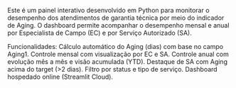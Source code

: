 Este é um painel interativo desenvolvido em Python para monitorar o desempenho dos atendimentos de garantia técnica por meio do indicador de Aging. 
O dashboard permite acompanhar o desempenho mensal e anual por Especialista de Campo (EC) e por Serviço Autorizado (SA).

Funcionalidades:
Cálculo automático do Aging (dias) com base no campo Aging1.
Controle mensal com visualização por EC e SA.
Controle anual com evolução mês a mês e visão acumulada (YTD).
Destaque de SA com Aging acima do target (>2 dias).
Filtro por status e tipo de serviço.
Dashboard hospedado online (Streamlit Cloud).
